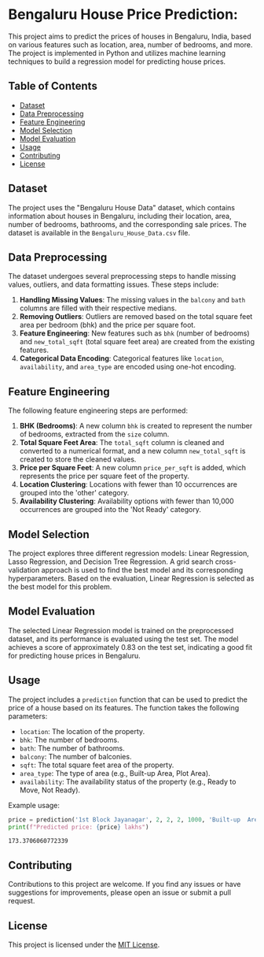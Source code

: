 # Bengaluru House Price Prediction:

This project aims to predict the prices of houses in Bengaluru, India, based on various features such as location, area, number of bedrooms, and more. The project is implemented in Python and utilizes machine learning techniques to build a regression model for predicting house prices.

## Table of Contents

  - [Dataset](#dataset)
  - [Data Preprocessing](#data-preprocessing)
  - [Feature Engineering](#feature-engineering)
  - [Model Selection](#model-selection)
  - [Model Evaluation](#model-evaluation)
  - [Usage](#usage)
  - [Contributing](#contributing)
  - [License](#license)

## Dataset

The project uses the "Bengaluru House Data" dataset, which contains information about houses in Bengaluru, including their location, area, number of bedrooms, bathrooms, and the corresponding sale prices. The dataset is available in the `Bengaluru_House_Data.csv` file.

## Data Preprocessing

The dataset undergoes several preprocessing steps to handle missing values, outliers, and data formatting issues. These steps include:

1. **Handling Missing Values**: The missing values in the `balcony` and `bath` columns are filled with their respective medians.
2. **Removing Outliers**: Outliers are removed based on the total square feet area per bedroom (bhk) and the price per square foot.
3. **Feature Engineering**: New features such as `bhk` (number of bedrooms) and `new_total_sqft` (total square feet area) are created from the existing features.
4. **Categorical Data Encoding**: Categorical features like `location`, `availability`, and `area_type` are encoded using one-hot encoding.

## Feature Engineering

The following feature engineering steps are performed:

1. **BHK (Bedrooms)**: A new column `bhk` is created to represent the number of bedrooms, extracted from the `size` column.
2. **Total Square Feet Area**: The `total_sqft` column is cleaned and converted to a numerical format, and a new column `new_total_sqft` is created to store the cleaned values.
3. **Price per Square Feet**: A new column `price_per_sqft` is added, which represents the price per square feet of the property.
4. **Location Clustering**: Locations with fewer than 10 occurrences are grouped into the 'other' category.
5. **Availability Clustering**: Availability options with fewer than 10,000 occurrences are grouped into the 'Not Ready' category.

## Model Selection

The project explores three different regression models: Linear Regression, Lasso Regression, and Decision Tree Regression. A grid search cross-validation approach is used to find the best model and its corresponding hyperparameters. Based on the evaluation, Linear Regression is selected as the best model for this problem.

## Model Evaluation

The selected Linear Regression model is trained on the preprocessed dataset, and its performance is evaluated using the test set. The model achieves a score of approximately 0.83 on the test set, indicating a good fit for predicting house prices in Bengaluru.

## Usage

The project includes a `prediction` function that can be used to predict the price of a house based on its features. The function takes the following parameters:

- `location`: The location of the property.
- `bhk`: The number of bedrooms.
- `bath`: The number of bathrooms.
- `balcony`: The number of balconies.
- `sqft`: The total square feet area of the property.
- `area_type`: The type of area (e.g., Built-up Area, Plot Area).
- `availability`: The availability status of the property (e.g., Ready to Move, Not Ready).

Example usage:

```python
price = prediction('1st Block Jayanagar', 2, 2, 2, 1000, 'Built-up  Area', 'Ready To Move')
print(f"Predicted price: {price} lakhs")
```
```output
173.3706060772339
```

## Contributing

Contributions to this project are welcome. If you find any issues or have suggestions for improvements, please open an issue or submit a pull request.

## License

This project is licensed under the [MIT License](LICENSE).
